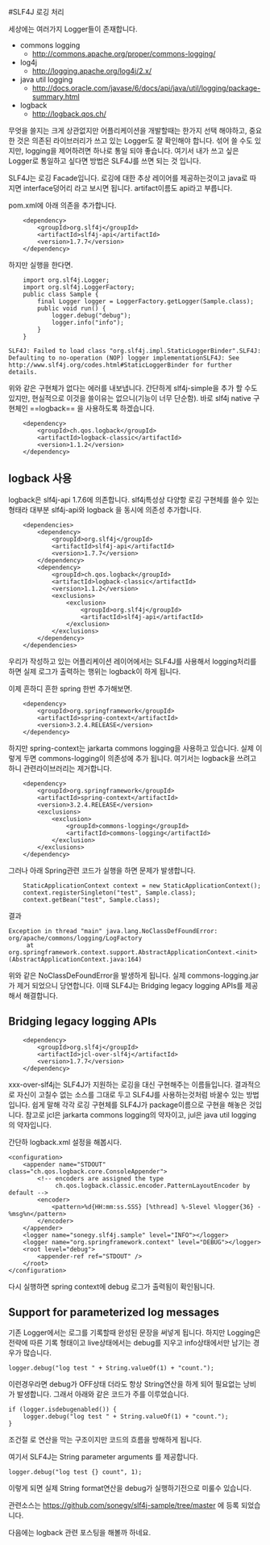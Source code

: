 #SLF4J 로깅 처리

세상에는 여러가지 Logger들이 존재합니다.

- commons logging
	- http://commons.apache.org/proper/commons-logging/
- log4j
	- http://logging.apache.org/log4j/2.x/
- java util logging
	- http://docs.oracle.com/javase/6/docs/api/java/util/logging/package-summary.html
- logback
	- http://logback.qos.ch/

무엇을 쓸지는 크게 상관없지만 어플리케이션을 개발할때는 한가지 선택 해야하고, 중요한 것은 의존된 라이브러리가 쓰고 있는 Logger도 잘 확인해야 합니다. 섞어 쓸 수도 있지만, logging을 제어하려면 하나로 통일 되야 좋습니다. 여기서 내가 쓰고 싶은 Logger로 통일하고 싶다면 방법은 SLF4J를 쓰면 되는 것 입니다.

SLF4J는 로깅 Facade입니다. 로깅에 대한 추상 레이어를 제공하는것이고 java로 따지면 interface덩어리 라고 보시면 됩니다. artifact이름도 api라고 부릅니다.

pom.xml에 아래 의존을 추가합니다.
```
	<dependency>
    	<groupId>org.slf4j</groupId>
    	<artifactId>slf4j-api</artifactId>
    	<version>1.7.7</version>
	</dependency>
```
하지만 실행을 한다면.
```
	import org.slf4j.Logger;
    import org.slf4j.LoggerFactory;
    public class Sample {
    	final Logger logger = LoggerFactory.getLogger(Sample.class);
        public void run() {
        	logger.debug("debug");
	        logger.info("info");
        }
    }
```
```
SLF4J: Failed to load class "org.slf4j.impl.StaticLoggerBinder".SLF4J: Defaulting to no-operation (NOP) logger implementationSLF4J: See http://www.slf4j.org/codes.html#StaticLoggerBinder for further details.
```
위와 같은 구현체가 없다는 에러를 내보냅니다. 간단하게 slf4j-simple을 추가 할 수도 있지만, 현실적으로 이것을 쓸이유는 없으니(기능이 너무 단순함). 바로 slf4j native 구현체인 ==logback== 을 사용하도록 하겠습니다.
```
	<dependency>
    	<groupId>ch.qos.logback</groupId>
        <artifactId>logback-classic</artifactId>
        <version>1.1.2</version>
  	</dependency>
```
## logback 사용

logback은 slf4j-api 1.7.6에 의존합니다. slf4j특성상 다양항 로깅 구현체를 쓸수 있는 형태라 대부분 slf4j-api와 logback 을 동시에 의존성 추가합니다.
```
    <dependencies>
        <dependency>
            <groupId>org.slf4j</groupId>
            <artifactId>slf4j-api</artifactId>
            <version>1.7.7</version>
        </dependency>
        <dependency>
            <groupId>ch.qos.logback</groupId>
            <artifactId>logback-classic</artifactId>
            <version>1.1.2</version>
            <exclusions>
                <exclusion>
                    <groupId>org.slf4j</groupId>
                    <artifactId>slf4j-api</artifactId>
                </exclusion>
            </exclusions>
        </dependency>
    </dependencies>
```
우리가 작성하고 있는 어플리케이션 레이어에서는 SLF4J를 사용해서 logging처리를 하면 실제 로그가 출력하는 행위는 logback이 하게 됩니다.

이제 흔하디 흔한 spring 한번 추가해보면.
```
    <dependency>
        <groupId>org.springframework</groupId>
        <artifactId>spring-context</artifactId>
        <version>3.2.4.RELEASE</version>
    </dependency>
```
하지만 spring-context는 jarkarta commons logging을 사용하고 있습니다. 실제 이렇게 두면 commons-logging이 의존성에 추가 됩니다. 여기서는 logback을 쓰려고 하니 관련라이브러리는 제거합니다.
```
    <dependency>
        <groupId>org.springframework</groupId>
        <artifactId>spring-context</artifactId>
        <version>3.2.4.RELEASE</version>
        <exclusions>
            <exclusion>
                <groupId>commons-logging</groupId>
                <artifactId>commons-logging</artifactId>
            </exclusion>
        </exclusions>
    </dependency>
```

그러나 아래 Spring관련 코드가 실행을 하면 문제가 발생합니다.
```
    StaticApplicationContext context = new StaticApplicationContext();
    context.registerSingleton("test", Sample.class);
    context.getBean("test", Sample.class);
```
결과
```
Exception in thread "main" java.lang.NoClassDefFoundError: org/apache/commons/logging/LogFactory
     at org.springframework.context.support.AbstractApplicationContext.<init>(AbstractApplicationContext.java:164)
```

위와 같은 NoClassDeFoundError을 발생하게 됩니다. 실제 commons-logging.jar가 제거 되었으니 당연합니다. 이때 SLF4J는 Bridging legacy logging APIs를 제공해서 해결합니다.

## Bridging legacy logging APIs
```
    <dependency>
        <groupId>org.slf4j</groupId>
        <artifactId>jcl-over-slf4j</artifactId>
        <version>1.7.7</version>
    </dependency>
```
xxx-over-slf4j는 SLF4J가 지원하는 로깅을 대신 구현해주는 이름들입니다. 결과적으로 자신이 고칠수 없는 소스를 그대로 두고 SLF4J를 사용하는것처럼 바꿀수 있는 방법입니다. 쉽게 말해 각각 로깅 구현체를 SLF4J가 package이름으로 구현을 해놓은 것입니다. 참고로 jcl은 jarkarta commons logging의 약자이고, jul은 java util logging의 약자입니다.

간단하 logback.xml 설정을 해봅시다.
```
<configuration>
    <appender name="STDOUT" class="ch.qos.logback.core.ConsoleAppender">
        <!-- encoders are assigned the type
             ch.qos.logback.classic.encoder.PatternLayoutEncoder by default -->
        <encoder>
            <pattern>%d{HH:mm:ss.SSS} [%thread] %-5level %logger{36} - %msg%n</pattern>
        </encoder>
    </appender>
    <logger name="sonegy.slf4j.sample" level="INFO"></logger>
    <logger name="org.springframework.context" level="DEBUG"></logger>
    <root level="debug">
        <appender-ref ref="STDOUT" />
    </root>
</configuration>
```
다시 실행하면 spring context에 debug 로그가 출력됨이 확인됨니다.
## Support for parameterized log messages
기존 Logger에서는 로그를 기록할때 완성된 문장을 써넣게 됩니다. 하지만 Logging은 전략에 따른 기록 형태이고 live상태에서는 debug를 지우고 info상태에서만 남기는 경우가 많습니다.
```
logger.debug("log test " + String.valueOf(1) + "count.");
```
이런경우라면 debug가 OFF상태 더라도 항상 String연산을 하게 되어 필요없는 낭비가 발생합니다.
그래서 아래와 같은 코드가 주를 이루었습니다.
```
if (logger.isdebugenabled()) {
	logger.debug("log test " + String.valueOf(1) + "count.");
}
```
조건절 로 연산을 막는 구조이지만 코드의 흐름을 방해하게 됩니다.

여기서 SLF4J는 String parameter arguments 를 제공합니다.
```
logger.debug("log test {} count", 1);
```
이렇게 되면 실제 String format연산을 debug가 실행하기전으로 미룰수 있습니다.

관련소스는 https://github.com/sonegy/slf4j-sample/tree/master 에 등록 되었습니다.

다음에는 logback 관련 포스팅을 해볼까 하네요.
